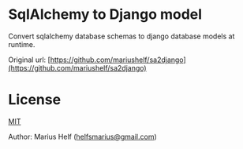 # SqlAlchemy to Django model

Convert sqlalchemy database schemas to django database models at runtime.

Original url: [https://github.com/mariushelf/sa2django](https://github.com/mariushelf/sa2django)


# License

[MIT](LICENSE)


Author: Marius Helf 
  ([helfsmarius@gmail.com](mailto:helfsmarius@gmail.com))

